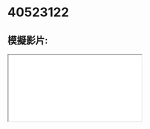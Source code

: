 # 40523122

## 模擬影片:

<iframe src=\\\"https://www.youtube.com/embed/sgbIkpronNc?rel=0&amp;showinfo=0\\\" style=\\\"border: 0; top: 0; left: 0; width: 100%; height: 100%; position: absolute;\\\" allowfullscreen scrolling=\\\"no\\\"></iframe>



